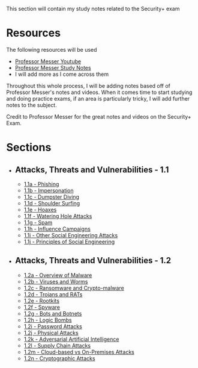 This section will contain my study notes related to the Security+ exam

# Resources

The following resources will be used
- [Professor Messer Youtube](https://www.youtube.com/playlist?list=PLG49S3nxzAnkL2ulFS3132mOVKuzzBxA8)
- [Professor Messer Study Notes](https://www.professormesser.com/security-plus/sy0-601/sy0-601-video/sy0-601-comptia-security-plus-course/)
- I will add more as I come across them

Throughout this whole process, I will be adding notes based off of Professor Messer's notes and videos. When it comes time to start studying and doing practice exams, if an area is particularly tricky, I will add further notes to the subject.

Credit to Professor Messer for the great notes and videos on the Security+ Exam.

# Sections
- ## Attacks, Threats and Vulnerabilities - 1.1
	- [1.1a - Phishing](./attacks-threats-and-vulnerabilities/1.1a-Phishing.md)
	- [1.1b - Impersonation](./attacks-threats-and-vulnerabilities/1.1b-Impersonation.md)
	- [1.1c - Dumpster Diving](./attacks-threats-and-vulnerabilities/1.1c-Dumpster-Diving.md)
	- [1.1d - Shoulder Surfing](./attacks-threats-and-vulnerabilities/1.1d-Shoulder-Surfing.md)
	- [1.1e - Hoaxes](./attacks-threats-and-vulnerabilities/1.1e-Hoaxes.md)
	- [1.1f - Watering Hole Attacks](./attacks-threats-and-vulnerabilities/1.1f-Watering-Hole-Attacks.md)
	- [1.1g - Spam](./attacks-threats-and-vulnerabilities/1.1g-Spam.md)
	- [1.1h - Influence Campaigns](./attacks-threats-and-vulnerabilities/1.1h-Influence-Campaigns.md)
	- [1.1i - Other Social Engineering Attacks](./attacks-threats-and-vulnerabilities/1.1i-Other-Social-Engineering-Attacks.md)
	- [1.1j - Principles of Social Engineering](./attacks-threats-and-vulnerabilities/1.1j-Principles-of-Social-Engineering.md)
- ## Attacks, Threats and Vulnerabilities - 1.2
	- [1.2a - Overview of Malware](./attacks-threats-and-vulnerabilities/1.2a-Overview-of-Malware.md)
	- [1.2b - Viruses and Worms](./attacks-threats-and-vulnerabilities/1.2b-Viruses-and-Worms.md)
	- [1.2c - Ransomware and Crypto-malware](./attacks-threats-and-vulnerabilities/1.2c-Ransomware-and-Crypto-malware.md)
	- [1.2d - Trojans and RATs](./attacks-threats-and-vulnerabilities/1.2d-Trojans-and-RATs.md)
	- [1.2e - Rootkits](./attacks-threats-and-vulnerabilities/1.2e-Rootkits.md)
	- [1.2f - Spyware](./attacks-threats-and-vulnerabilities/1.2f-Spyware.md)
	- [1.2g - Bots and Botnets](./attacks-threats-and-vulnerabilities/1.2g-Bots-and-Botnets.md)
	- [1.2h - Logic Bombs](./attacks-threats-and-vulnerabilities/1.2h-Logic-Bombs.md)
	- [1.2i - Password Attacks](./attacks-threats-and-vulnerabilities/1.2i-Password-Attacks.md)
	- [1.2j - Physical Attacks](./attacks-threats-and-vulnerabilities/1.2j-Physical-Attacks.md)
	- [1.2k - Adversarial Artificial Intelligence](./attacks-threats-and-vulnerabilities/1.2k-Adversarial-Artificial-Intelligence.md)
	- [1.2l - Supply Chain Attacks](./attacks-threats-and-vulnerabilities/1.2l-Supply-Chain-Attacks.md)
	- [1.2m - Cloud-based vs On-Premises Attacks](./attacks-threats-and-vulnerabilities/1.2m-Cloud-based-vs-On-Premises-Attacks.md)
	- [1.2n - Cryptographic Attacks](./attacks-threats-and-vulnerabilities/1.2n-Cryptographic-Attacks.md)

  

